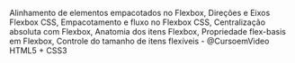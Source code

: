 Alinhamento de elementos empacotados no Flexbox, Direções e Eixos Flexbox CSS, Empacotamento e fluxo no Flexbox CSS, Centralização absoluta com Flexbox, Anatomia dos itens Flexbox, Propriedade flex-basis em Flexbox, Controle do tamanho de itens flexíveis - @CursoemVideo HTML5 + CSS3
